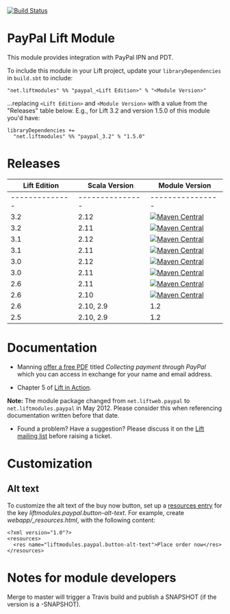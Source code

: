 [![Build Status](https://travis-ci.org/liftmodules/paypal.svg?branch=master)](https://travis-ci.org/liftmodules/paypal)

PayPal Lift Module
==================

This module provides integration with PayPal IPN and PDT.

To include this module in your Lift project, update your `libraryDependencies` in `build.sbt` to include:


    "net.liftmodules" %% "paypal_<Lift Edition>" % "<Module Version>"

...replacing `<Lift Edition>` and `<Module Version>` with a value from the "Releases" table below.
E.g., for Lift 3.2 and version 1.5.0 of this module you'd have:


    libraryDependencies +=
      "net.liftmodules" %% "paypal_3.2" % "1.5.0"

Releases
========

| Lift Edition | Scala Version | Module Version |
|--------------|---------------|----------------|
|--------------|---------------|----------------|
| 3.2          | 2.12          | [![Maven Central](https://maven-badges.herokuapp.com/maven-central/net.liftmodules/paypal_3.2_2.12/badge.svg)](https://maven-badges.herokuapp.com/maven-central/net.liftmodules/paypal_3.2_2.12) |
| 3.2          | 2.11          | [![Maven Central](https://maven-badges.herokuapp.com/maven-central/net.liftmodules/paypal_3.2_2.11/badge.svg)](https://maven-badges.herokuapp.com/maven-central/net.liftmodules/paypal_3.2_2.11)  |
| 3.1          | 2.12          | [![Maven Central](https://maven-badges.herokuapp.com/maven-central/net.liftmodules/paypal_3.1_2.12/badge.svg)](https://maven-badges.herokuapp.com/maven-central/net.liftmodules/paypal_3.1_2.12) |
| 3.1          | 2.11          | [![Maven Central](https://maven-badges.herokuapp.com/maven-central/net.liftmodules/paypal_3.1_2.11/badge.svg)](https://maven-badges.herokuapp.com/maven-central/net.liftmodules/paypal_3.1_2.11)  |
| 3.0          | 2.12    | [![Maven Central](https://maven-badges.herokuapp.com/maven-central/net.liftmodules/paypal_3.0_2.12/badge.svg)](https://maven-badges.herokuapp.com/maven-central/net.liftmodules/paypal_3.0_2.12) |
| 3.0          | 2.11    | [![Maven Central](https://maven-badges.herokuapp.com/maven-central/net.liftmodules/paypal_3.0_2.11/badge.svg)](https://maven-badges.herokuapp.com/maven-central/net.liftmodules/paypal_3.0_2.11) |
| 2.6          | 2.11          | [![Maven Central](https://maven-badges.herokuapp.com/maven-central/net.liftmodules/paypal_2.6_2.11/badge.svg)](https://maven-badges.herokuapp.com/maven-central/net.liftmodules/paypal_2.6_2.11) |
| 2.6          | 2.10          | [![Maven Central](https://maven-badges.herokuapp.com/maven-central/net.liftmodules/paypal_2.6_2.10/badge.svg)](https://maven-badges.herokuapp.com/maven-central/net.liftmodules/paypal_2.6_2.10) |
| 2.6          | 2.10, 2.9     | 1.2            |
| 2.5          | 2.10, 2.9     | 1.2            |


Documentation
=============

* Manning [offer a free PDF](http://www.manning.com/free/excerpt_perrett_a.html) titled _Collecting payment through PayPal_ which you can access in exchange for your name and email address.

* Chapter 5 of [Lift in Action](http://www.manning.com/perrett/).

**Note:** The module package changed from `net.liftweb.paypal` to `net.liftmodules.paypal` in May 2012.  Please consider this when referencing documentation written before that date.

* Found a problem?  Have a suggestion?  Please discuss it on the [Lift mailing list](https://groups.google.com/group/liftweb) before raising a ticket.


Customization
=============


Alt text
--------

To customize the alt text of the buy now button, set up a [resources entry](https://www.assembla.com/spaces/liftweb/wiki/Localization) for the key _liftmodules.paypal.button-alt-text_. For example, create _webapp/\_resources.html_, with the following content:

    <?xml version="1.0"?>
    <resources>
      <res name="liftmodules.paypal.button-alt-text">Place order now</res>
    </resources>


Notes for module developers
===========================

Merge to master will trigger a Travis build and publish a SNAPSHOT (if the version is a -SNAPSHOT).
